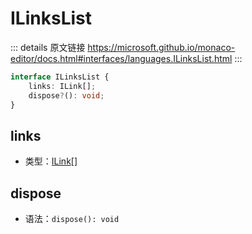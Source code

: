 # ILinksList
        
::: details 原文链接
https://microsoft.github.io/monaco-editor/docs.html#interfaces/languages.ILinksList.html
:::

```ts
interface ILinksList {
    links: ILink[];
    dispose?(): void;
}
```

## links
- 类型：[ILink](/api/languages/ILink.md)[]
## dispose
- 语法：`dispose(): void`